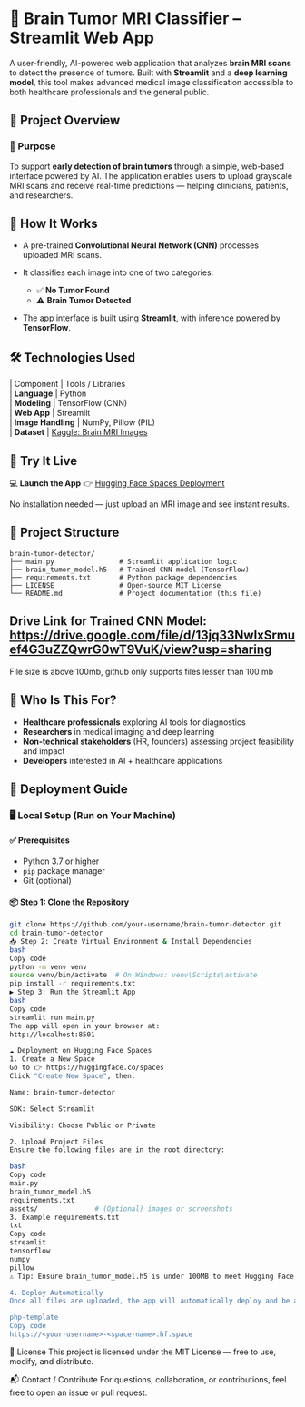 # 🧠 Brain Tumor MRI Classifier – Streamlit Web App

A user-friendly, AI-powered web application that analyzes **brain MRI scans** to detect the presence of tumors. Built with **Streamlit** and a **deep learning model**, this tool makes advanced medical image classification accessible to both healthcare professionals and the general public.



## 📌 Project Overview

### 🎯 Purpose

To support **early detection of brain tumors** through a simple, web-based interface powered by AI. The application enables users to upload grayscale MRI scans and receive real-time predictions — helping clinicians, patients, and researchers.



## 🧠 How It Works

* A pre-trained **Convolutional Neural Network (CNN)** processes uploaded MRI scans.
* It classifies each image into one of two categories:

  * ✅ **No Tumor Found**
  * ⚠️ **Brain Tumor Detected**
* The app interface is built using **Streamlit**, with inference powered by **TensorFlow**.


## 🛠️ Technologies Used

| Component          | Tools / Libraries                                                                                      
| **Language**       | Python                                                                                                 
| **Modeling**       | TensorFlow (CNN)                                                                                       
| **Web App**        | Streamlit                                                                                              
| **Image Handling** | NumPy, Pillow (PIL)                                                                                    
| **Dataset**        | [Kaggle: Brain MRI Images](https://www.kaggle.com/navoneel/brain-mri-images-for-brain-tumor-detection) 


## 🚀 Try It Live

💻 **Launch the App**
👉 [Hugging Face Spaces Deployment](https://Sri-Harish-brain-tumor-detector.hf.space)

No installation needed — just upload an MRI image and see instant results.


## 📁 Project Structure

```
brain-tumor-detector/
├── main.py                # Streamlit application logic
├── brain_tumor_model.h5   # Trained CNN model (TensorFlow)
├── requirements.txt       # Python package dependencies
├── LICENSE                # Open-source MIT License
└── README.md              # Project documentation (this file)
```
## Drive Link for Trained CNN Model: https://drive.google.com/file/d/13jq33NwIxSrmuef4G3uZZQwrG0wT9VuK/view?usp=sharing
File size is above 100mb, github only supports files lesser than 100 mb
## 👥 Who Is This For?

* **Healthcare professionals** exploring AI tools for diagnostics
* **Researchers** in medical imaging and deep learning
* **Non-technical stakeholders** (HR, founders) assessing project feasibility and impact
* **Developers** interested in AI + healthcare applications



## 🚀 Deployment Guide

### 🖥️ Local Setup (Run on Your Machine)

#### ✅ Prerequisites
- Python 3.7 or higher
- `pip` package manager
- Git (optional)

#### 📦 Step 1: Clone the Repository

```bash
git clone https://github.com/your-username/brain-tumor-detector.git
cd brain-tumor-detector
📥 Step 2: Create Virtual Environment & Install Dependencies
bash
Copy code
python -m venv venv
source venv/bin/activate  # On Windows: venv\Scripts\activate
pip install -r requirements.txt
▶️ Step 3: Run the Streamlit App
bash
Copy code
streamlit run main.py
The app will open in your browser at:
http://localhost:8501

☁️ Deployment on Hugging Face Spaces
1. Create a New Space
Go to 👉 https://huggingface.co/spaces
Click "Create New Space", then:

Name: brain-tumor-detector

SDK: Select Streamlit

Visibility: Choose Public or Private

2. Upload Project Files
Ensure the following files are in the root directory:

bash
Copy code
main.py
brain_tumor_model.h5
requirements.txt
assets/              # (Optional) images or screenshots
3. Example requirements.txt
txt
Copy code
streamlit
tensorflow
numpy
pillow
⚠️ Tip: Ensure brain_tumor_model.h5 is under 100MB to meet Hugging Face's file size limit.

4. Deploy Automatically
Once all files are uploaded, the app will automatically deploy and be accessible at:

php-template
Copy code
https://<your-username>-<space-name>.hf.space
```
📝 License
This project is licensed under the MIT License — free to use, modify, and distribute.

📬 Contact / Contribute
For questions, collaboration, or contributions, feel free to open an issue or pull request.




